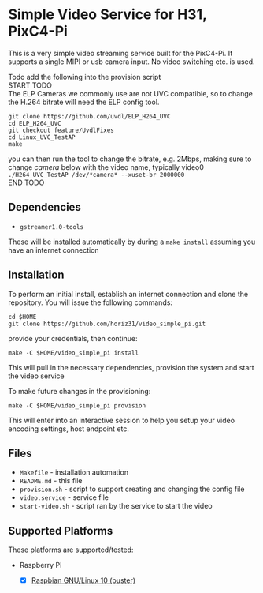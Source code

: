 # Simple Video Service for H31, PixC4-Pi

This is a very simple video streaming service built for the PixC4-Pi. It supports a single MIPI or usb camera input. No video switching etc. is used.

Todo add the following into the provision script  
START TODO  
The ELP Cameras we commonly use are not UVC compatible, so to change the H.264 bitrate will need the ELP config tool.    
```
git clone https://github.com/uvdl/ELP_H264_UVC
cd ELP_H264_UVC
git checkout feature/UvdlFixes
cd Linux_UVC_TestAP
make
```  
you can then run the tool to change the bitrate, e.g. 2Mbps, making sure to change *camera* below with the video name, typically video0  
`./H264_UVC_TestAP /dev/*camera* --xuset-br 2000000`  
END TODO  

## Dependencies

* `gstreamer1.0-tools` 
  
These will be installed automatically by during a `make install` assuming you have an internet connection  


## Installation

To perform an initial install, establish an internet connection and clone the repository.
You will issue the following commands:
```
cd $HOME
git clone https://github.com/horiz31/video_simple_pi.git
```

provide your credentials, then continue:
```
make -C $HOME/video_simple_pi install
```

This will pull in the necessary dependencies, provision the system and start the video service  

To make future changes in the provisioning:
```
make -C $HOME/video_simple_pi provision
```

This will enter into an interactive session to help you setup your video encoding settings, host endpoint etc.


## Files

 * `Makefile` - installation automation
 * `README.md` - this file
 * `provision.sh` - script to support creating and changing the config file
 * `video.service` - service file
 * `start-video.sh` - script ran by the service to start the video


## Supported Platforms
These platforms are supported/tested:


 * Raspberry PI
   - [x] [Raspbian GNU/Linux 10 (buster)](https://www.raspberrypi.org/downloads/raspbian/)


